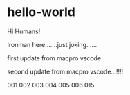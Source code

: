 # hello-world

Hi Humans!

Ironman here.......just joking......

first update from macpro vscode

second update from macpro vscode...!!!!

001
002
003
004
005
006
015